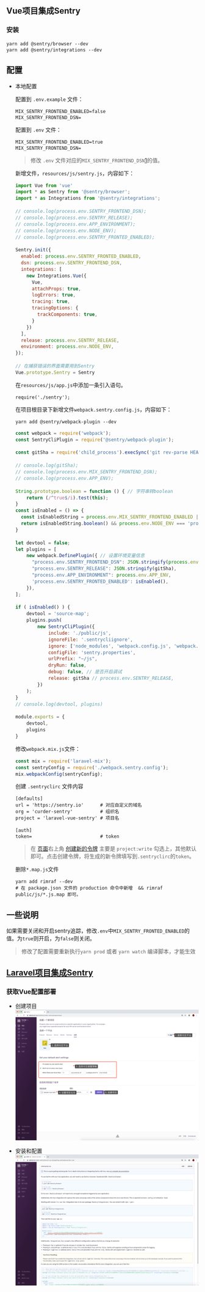 ## Vue项目集成Sentry

### 安装

```
yarn add @sentry/browser --dev
yarn add @sentry/integrations --dev
```                                

## 配置

- 本地配置

    配置到 `.env.example` 文件：

    ```
    MIX_SENTRY_FRONTEND_ENABLED=false
    MIX_SENTRY_FRONTEND_DSN=
    ```
    配置到 `.env` 文件：

    ```
    MIX_SENTRY_FRONTEND_ENABLED=true
    MIX_SENTRY_FRONTEND_DSN=
    ```             

    > 修改 `.env` 文件对应的`MIX_SENTRY_FRONTEND_DSN`[1](#获取Vue配置部署)的值。

    新增文件，`resources/js/sentry.js`，内容如下：
    ```js
    import Vue from 'vue'
    import * as Sentry from '@sentry/browser';
    import * as Integrations from '@sentry/integrations';
    
    // console.log(process.env.SENTRY_FRONTEND_DSN);
    // console.log(process.env.SENTRY_RELEASE);
    // console.log(process.env.APP_ENVIRONMENT);
    // console.log(process.env.NODE_ENV);
    // console.log(process.env.SENTRY_FRONTED_ENABLED);
    
    Sentry.init({
      enabled: process.env.SENTRY_FRONTED_ENABLED,
      dsn: process.env.SENTRY_FRONTEND_DSN,
      integrations: [
        new Integrations.Vue({
          Vue,
          attachProps: true,
          logErrors: true,
          tracing: true,
          tracingOptions: {
            trackComponents: true,
          }
        })
      ],
      release: process.env.SENTRY_RELEASE,
      environment: process.env.NODE_ENV,
    });
    
    // 在捕获错误的界面需要用到Sentry
    Vue.prototype.Sentry = Sentry
    ```
    在`resources/js/app.js`中添加一条引入语句。
    
    ```
    require('./sentry');
    ```
    
    在项目根目录下新增文件`webpack.sentry.config.js`，内容如下：
    ```
    yarn add @sentry/webpack-plugin --dev
    ```
    
    ```js
    const webpack = require('webpack');
    const SentryCliPlugin = require('@sentry/webpack-plugin');
    
    const gitSha = require('child_process').execSync('git rev-parse HEAD').toString().trim()
    
    // console.log(gitSha);
    // console.log(process.env.MIX_SENTRY_FRONTEND_DSN);
    // console.log(process.env.APP_ENV);
    
    String.prototype.boolean = function () { // 字符串转boolean
        return (/^true$/i).test(this);
    }
    const isEnabled = () => {
      const isEnabledString = process.env.MIX_SENTRY_FRONTEND_ENABLED || 'false';
      return isEnabledString.boolean() && process.env.NODE_ENV === 'production';
    }
    
    let devtool = false;
    let plugins = [
        new webpack.DefinePlugin({ // 设置环境变量信息
          "process.env.SENTRY_FRONTEND_DSN": JSON.stringify(process.env.MIX_SENTRY_FRONTEND_DSN), // the value from .env file, see: https://laravel.com/docs/7.x/mix
          "process.env.SENTRY_RELEASE": JSON.stringify(gitSha),
          "process.env.APP_ENVIRONMENT": process.env.APP_ENV,
          'process.env.SENTRY_FRONTED_ENABLED': isEnabled(),
        }),
    ];
    
    if ( isEnabled() ) {
        devtool = 'source-map';
        plugins.push(
            new SentryCliPlugin({
                include: './public/js',
                ignoreFile: '.sentrycliignore',
                ignore: ['node_modules', 'webpack.config.js', 'webpack.mix.js'],
                configFile: 'sentry.properties',
                urlPrefix: "~/js",
                dryRun: false,
                debug: false, // 是否开启调试
                release: gitSha // process.env.SENTRY_RELEASE,
            })
        );
    }
    // console.log(devtool, plugins)
    
    module.exports = {
        devtool,
        plugins
    }
    ```    
  
    修改`webpack.mix.js`文件：
    
    ```js
    const mix = require('laravel-mix');
    const sentryConfig = require('./webpack.sentry.config');
    mix.webpackConfig(sentryConfig);
    ```                
  
    创建 `.sentryclirc` 文件内容
    ```
    [defaults]
    url = 'https://sentry.io'      # 对应自定义的域名
    org = 'curder-sentry'          # 组织名
    project = 'laravel-vue-sentry' # 项目名
    
    [auth]
    token=                         # token
    ```
    > 在 [页面](https://sentry.io/settings/account/api/auth-tokens/)右上角 [创建新的令牌](https://sentry.io/settings/account/api/auth-tokens/new-token/)
    主要是 `project:write` 勾选上，其他默认即可。点击创建令牌，将生成的新令牌填写到`.sentryclirc`的`token`。                                                                                                                                                                                                                                                                                                                                                                                                                                                                                                                                                                                                                                                                                                                                                                                                                                                                                                                                                                                                                                                                                                                                                                                                                                                                                                                                                                                                                                                                                                                                                                                                                                                                                                                                                                                                                                                                                                                                                                                                                                                                                                                                                                                                                                                                                                                                                                                                                                                                                                                                                                                                                                                                                                                                                                                                                                                                                                                                                                                                                                                                                                                                                                                                                                                                                                                                                                                                                                                                                                                                                                                                                                                                                                                                                                                                                                                           

                                                                                                                                                                                                                                                                                                                                                                                                                                                                                                                                                                                                                                                                                                                                                                                                                                                                                                                                                                                                                                                                                                                                                                                                                                                                                                                                                                                                                                                                                                                                                                                                                                                                                                                                                                                                                                                                                                                                                                                                                                                                                                                                                                                                                                                                                                                                                                                                                                                                                                                                                                                                                                                                                                                                                                                                                                                                                                                                                                                                                                                                                                                                                                                                                                                                                                                                                                                                                                                                                                                                                                                                                                                                                                                                                                                                                                                           
                                                                                                                                                                                                                                                                                                                                                                                                                                                                                                                                                                                                                                                                                                                                                                                                                                                                                                                                                                                                                                                                                                                                                                                                                                                                                                                                                                                                                                                                                                                                                                                                                                                                                                                                                                                                                                                                                                                                                                                                                                                                                                                                                                                                                                                                                                                                                                                                                                                                                                                                                                                                                                                                                                                                                                                                                                                                                                                                                                                                                                                                                                                                                                                                                                                                                                                                                                                                                                                                                                                                                                                                                                                                                                                                                                                                                                                           
    
    删除`*.map.js`文件
    
    ```
    yarn add rimraf --dev
    # 在 package.json 文件的 production 命令中新增  && rimraf public/js/*.js.map 即可。 
    ```
    

## 一些说明

如果需要关闭和开启sentry追踪，修改`.env`中`MIX_SENTRY_FRONTED_ENABLED`的值。为`true`则开启，为`false`则关闭。

> 修改了配置需要重新执行`yarn prod` 或者 `yarn watch` 编译脚本，才能生效


## [Laravel项目集成Sentry](/README.md) 


### 获取Vue配置部署

- 创建项目
  ![](/resources/images/create-project-for-vuejs.png)
  
- 安装和配置
  ![](/resources/images/install-and-configuration-for-vuejs.png)


